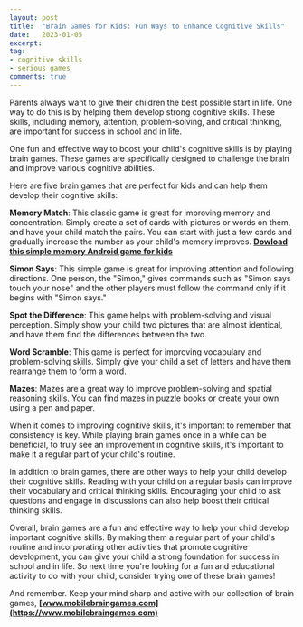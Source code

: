 ```yaml
---
layout: post
title:  "Brain Games for Kids: Fun Ways to Enhance Cognitive Skills"
date:   2023-01-05
excerpt:
tag:
- cognitive skills 
- serious games
comments: true
---
```


Parents always want to give their children the best possible start in life. One way to do this is by helping them develop strong cognitive skills. These skills, including memory, attention, problem-solving, and critical thinking, are important for success in school and in life.

One fun and effective way to boost your child's cognitive skills is by playing brain games. These games are specifically designed to challenge the brain and improve various cognitive abilities.

Here are five brain games that are perfect for kids and can help them develop their cognitive skills:

**Memory Match**: This classic game is great for improving memory and concentration. Simply create a set of cards with pictures or words on them, and have your child match the pairs. You can start with just a few cards and gradually increase the number as your child's memory improves.
**[Dowload this simple memory Android game for kids]([https://www.mobilebraingames.com](https://play.google.com/store/apps/details?id=mobile.brain.games.simplememorygame.simple_memory_game))**


**Simon Says**: This simple game is great for improving attention and following directions. One person, the "Simon," gives commands such as "Simon says touch your nose" and the other players must follow the command only if it begins with "Simon says."

**Spot the Difference**: This game helps with problem-solving and visual perception. Simply show your child two pictures that are almost identical, and have them find the differences between the two.

**Word Scramble**: This game is perfect for improving vocabulary and problem-solving skills. Simply give your child a set of letters and have them rearrange them to form a word.

**Mazes**: Mazes are a great way to improve problem-solving and spatial reasoning skills. You can find mazes in puzzle books or create your own using a pen and paper.

When it comes to improving cognitive skills, it's important to remember that consistency is key. While playing brain games once in a while can be beneficial, to truly see an improvement in cognitive skills, it's important to make it a regular part of your child's routine.

In addition to brain games, there are other ways to help your child develop their cognitive skills. Reading with your child on a regular basis can improve their vocabulary and critical thinking skills. Encouraging your child to ask questions and engage in discussions can also help boost their critical thinking skills.

Overall, brain games are a fun and effective way to help your child develop important cognitive skills. By making them a regular part of your child's routine and incorporating other activities that promote cognitive development, you can give your child a strong foundation for success in school and in life.
So next time you're looking for a fun and educational activity to do with your child, consider trying one of these brain games!


And remember. Keep your mind sharp and active with our collection of brain games, **[www.mobilebraingames.com](https://www.mobilebraingames.com)**
